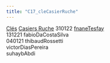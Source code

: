```yaml
---
title: "C17_cleCasierRuche"
---
```


[Clés](notes/equipements/cles/C_Clés.md) [Casiers Ruche](notes/equipements/consommables/C_CasierRuche.md) 310122 [fnaneTesfay](notes/utilisateurs/beneficiaires/fnaneTesfay.md)\
131221 fabioDaCostaSilva\
040121 thibaudRossetti\
victorDiasPereira\
suhaybAbdi